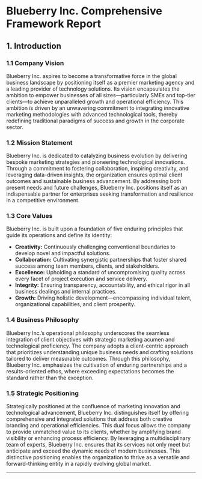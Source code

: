 # Blueberry Inc. Comprehensive Framework Report

## 1. **Introduction**

### 1.1 **Company Vision**

Blueberry Inc. aspires to become a transformative force in the global business landscape by positioning itself as a premier marketing agency and a leading provider of technology solutions. Its vision encapsulates the ambition to empower businesses of all sizes—particularly SMEs and top-tier clients—to achieve unparalleled growth and operational efficiency. This ambition is driven by an unwavering commitment to integrating innovative marketing methodologies with advanced technological tools, thereby redefining traditional paradigms of success and growth in the corporate sector.

### 1.2 **Mission Statement**

Blueberry Inc. is dedicated to catalyzing business evolution by delivering bespoke marketing strategies and pioneering technological innovations. Through a commitment to fostering collaboration, inspiring creativity, and leveraging data-driven insights, the organization ensures optimal client outcomes and sustainable business advancement. By addressing both present needs and future challenges, Blueberry Inc. positions itself as an indispensable partner for enterprises seeking transformation and resilience in a competitive environment.

### 1.3 **Core Values**

Blueberry Inc. is built upon a foundation of five enduring principles that guide its operations and define its identity:

- **Creativity:** Continuously challenging conventional boundaries to develop novel and impactful solutions.
- **Collaboration:** Cultivating synergistic partnerships that foster shared success among team members, clients, and stakeholders.
- **Excellence:** Upholding a standard of uncompromising quality across every facet of project execution and service delivery.
- **Integrity:** Ensuring transparency, accountability, and ethical rigor in all business dealings and internal practices.
- **Growth:** Driving holistic development—encompassing individual talent, organizational capabilities, and client prosperity.

### 1.4 **Business Philosophy**

Blueberry Inc.’s operational philosophy underscores the seamless integration of client objectives with strategic marketing acumen and technological proficiency. The company adopts a client-centric approach that prioritizes understanding unique business needs and crafting solutions tailored to deliver measurable outcomes. Through this philosophy, Blueberry Inc. emphasizes the cultivation of enduring partnerships and a results-oriented ethos, where exceeding expectations becomes the standard rather than the exception.

### 1.5 **Strategic Positioning**

Strategically positioned at the confluence of marketing innovation and technological advancement, Blueberry Inc. distinguishes itself by offering comprehensive and integrated solutions that address both creative branding and operational efficiencies. This dual focus allows the company to provide unmatched value to its clients, whether by amplifying brand visibility or enhancing process efficiency. By leveraging a multidisciplinary team of experts, Blueberry Inc. ensures that its services not only meet but anticipate and exceed the dynamic needs of modern businesses. This distinctive positioning enables the organization to thrive as a versatile and forward-thinking entity in a rapidly evolving global market.

---